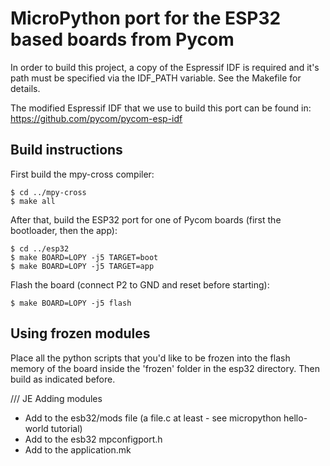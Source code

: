 MicroPython port for the ESP32 based boards from Pycom
======================================================

In order to build this project, a copy of the Espressif IDF is required and it's
path must be specified via the IDF_PATH variable. See the Makefile for details.

The modified Espressif IDF that we use to build this port can be found in:
https://github.com/pycom/pycom-esp-idf

Build instructions
------------------

First build the mpy-cross compiler:

    $ cd ../mpy-cross
    $ make all

After that, build the ESP32 port for one of Pycom boards (first the bootloader, then the app):

    $ cd ../esp32
    $ make BOARD=LOPY -j5 TARGET=boot
    $ make BOARD=LOPY -j5 TARGET=app

Flash the board (connect P2 to GND and reset before starting):

    $ make BOARD=LOPY -j5 flash

Using frozen modules
--------------------

Place all the python scripts that you'd like to be frozen into the flash memory of the board inside
the 'frozen' folder in the esp32 directory. Then build as indicated before.


/// JE
Adding modules

* Add to the esb32/mods file (a file.c at least - see micropython hello-world tutorial)
* Add to the esb32 mpconfigport.h
* Add to the application.mk

